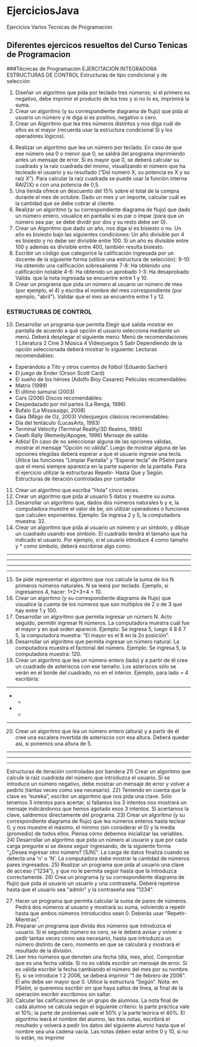 # EjerciciosJava
Ejercicios Varios Tecnicas de Programacion
## Diferentes ejercicos resueltos del Curso Tenicas de Programacion
###Técnicas de Programación
EJERCITACION INTEGRADORA ESTRUCTURAS DE CONTROL 
Estructuras de tipo condicional y de selección 
1.  Diseñar un algoritmo que pida por teclado tres números; si el primero es negativo, debe imprimir el producto de los tres y si no lo es, imprimirá la suma. 
2. Crear un algoritmo (y su correspondiente diagrama de flujo) que pida al usuario un número y le diga si es positivo, negativo o cero. 
3. Crear un Algoritmo que lea tres números distintos y nos diga cuál de ellos es el mayor (recuerda usar la estructura condicional Si y los operadores lógicos). 
4) Realizar un algoritmo que lea un número por teclado. En caso de que ese número sea 0 o menor que 0, se saldrá del programa imprimiendo antes un mensaje de error. Si es mayor que 0, se deberá calcular su cuadrado y la raíz cuadrada del mismo, visualizando el número que ha tecleado el usuario y su resultado (“Del número X, su potencia es X y su raíz X”). Para calcular la raíz cuadrada se puede usar la función interna RAIZ(X) o con una potencia de 0,5. 
5) Una tienda ofrece un descuento del 15% sobre el total de la compra durante el mes de octubre. Dado un mes y un importe, calcular cuál es la cantidad que se debe cobrar al cliente. 
6) Realizar un algoritmo (y su correspondiente diagrama de flujo) que dado un número entero, visualice en pantalla si es par o impar (para que un número sea par, se debe dividir por dos y su resto debe ser 0). 
7) Crear un Algoritmo que dado un año, nos diga si es bisiesto o no. Un año es bisiesto bajo las siguientes condiciones: Un año divisible por 4 es bisiesto y no debe ser divisible entre 100. Si un año es divisible entre 100 y además es divisible entre 400, también resulta bisiesto. 
8) Escribir un código que categorice la calificación ingresada por un docente 
de la siguiente forma (utilice una estructura de selección): 
9-10: Ha obtenido una calificación sobresaliente 
7-8: Ha obtenido una calificación notable 
4-6: Ha obtenido un aprobado 
1-3: Ha desaprobado 
Valida. que la nota ingresada se encuentre entre 1 y 10. 
9) Crear un programa que pida un número al usuario un número de mes (por ejemplo, el 4) y escriba el nombre del mes correspondiente (por ejemplo, "abril"). Validar que el mes se encuentre entre 1 y 12. 

### ESTRUCTURAS DE CONTROL 
10. Desarrollar un programa que permita 
Elegir qué salida mostrar en pantalla de acuerdo a qué opción el usuario selecciona mediante un menú. Deberá desplegar el siguiente menú: 
Menú de recomendaciones 
1 Literatura 
2 Cine 
3 Música 
4 Videojuegos 
5 Salir 
Dependiendo de la opción seleccionada deberá mostrar lo siguiente: 
Lecturas recomendables: 
+ Esperándolo a Tito y otros cuentos de fútbol (Eduardo Sacheri) 
+ El juego de Ender (Orson Scott Card) 
+ El sueño de los héroes (Adolfo Bioy Casares) 
Películas recomendables: 
+ Matrix (1999) 
+ El último samurai (2003) 
+ Cars (2006) 
Discos recomendables: 
+ Despedazado por mil partes (La Renga, 1996) 
+ Bufalo (La Mississippi, 2008) 
+ Gaia (Mägo de Oz, 2003) 
Videojuegos clásicos recomendables: 
+ Día del tentáculo (LucasArts, 1993) 
+ Terminal Velocity (Terminal Reality/3D Realms, 1995) 
+ Death Rally (Remedy/Apogee, 1996) 
Mensaje de salida: 
+ Adiós! 
En caso de no seleccionar alguna de las opciones válidas, mostrar el mensaje “Opción no válida”. Luego de mostrar alguna de las opciones
elegidas deberá esperar a que el usuario ingrese una tecla. Utilice las funciones “Limpiar Pantalla” y “Esperar tecla” de PSeInt para que el menú siempre aparezca en la parte superior de la pantalla. Para el ejercicio utilizar la estructuras Repetir- Hasta Que y Según. 
Estructuras de iteración controladas por contador 
11) Crear un algoritmo que escriba "Hola" cinco veces. 
12) Crear un algoritmo que pida al usuario 5 datos y muestre su suma. 
13) Desarrollar un algoritmo que, dados dos números naturales b y e, la computadora muestre el valor de be, sin utilizar operadores o funciones que calculen exponentes. Ejemplo: Se ingresa 2 y 5, la computadora muestra: 32. 
14) Crear un algoritmo que pida al usuario un número y un símbolo, y dibuje un cuadrado usando ese símbolo. El cuadrado tendrá el tamaño que ha indicado el usuario. Por ejemplo, si el usuario introduce 4 como tamaño y * como símbolo, deberá escribirse algo como: 
**** 
**** 
**** 
**** 
15) Se pide representar el algoritmo que nos calcule la suma de los N primeros números naturales. N se leerá por teclado. Ejemplo, si ingresamos 4, hacer: 1+2+3+4 = 10. 
16) Crear un algoritmo (y su correspondiente diagrama de flujo) que visualice la cuenta de los números que son múltiplos de 2 o de 3 que hay entre 1 y 100. 
17) Desarrollar un algoritmo que permita ingresar un número N. Acto seguido, permitir ingresar N números. La computadora muestra cuál fue el mayor y en qué orden apareció. Ejemplo: Se ingresa 5, luego 4 8 6 7 5, la computadora muestra: "El mayor es el 8 en la 2o posición". 
18) Desarrollar un algoritmo que permita ingresar un número natural. La computadora muestra el factorial del número. Ejemplo: Se ingresa 5, la computadora muestra: 120. 
19) Crear un algoritmo que lea un número entero (lado) y a partir de él cree un cuadrado de asteriscos con ese tamaño. Los asteriscos sólo se verán en el borde del cuadrado, no en el interior. Ejemplo, para lado = 4 escribiría: 
**** 
* * 
* * 
**** 
20) Crear un algoritmo que lea un número entero (altura) y a partir de él cree una escalera invertida de asteriscos con esa altura. Deberá quedar así, si ponemos una altura de 5. 
***** 
**** 
*** ** * 
Estructuras de iteración controladas por bandera 
21) Crear un algoritmo que calcule la raíz cuadrada del número que introduzca el usuario. Si se introduce un número negativo, debe mostrar un mensaje de error y volver a pedirlo (tantas veces como sea necesario). 
22) Teniendo en cuenta que la clave es “eureka”, escribir un algoritmo que nos pida una clave. Solo tenemos 3 intentos para acertar, si fallamos los 3 intentos nos mostrará un mensaje indicándonos que hemos agotado esos 3 intentos. Si acertamos la clave, saldremos directamente del programa. 
23) Crear un algoritmo (y su correspondiente diagrama de flujo) que lea números enteros hasta teclear 0, y nos muestre el máximo, el mínimo (sin considerar el 0) y la media (promedio) de todos ellos. Piensa cómo debemos inicializar las variables. 
24) Desarrollar un algoritmo que pida un número al usuario y que por cada carga pregunte si se desea seguir ingresando, de la siguiente forma "¿Desea ingresar otro número? [S/N]". La carga de datos finaliza cuando se detecta una 'n' o 'N'. La computadora debe mostrar la cantidad de números pares ingresados. 
25) Realizar un programa que pida al usuario una clave de acceso (“1234”), y 
que no le permita seguir hasta que la introduzca correctamente. 
26) Crea un programa (y su correspondiente diagrama de flujo) que pida al usuario un usuario y una contraseña. Deberá repetirse hasta que el usuario sea "admin" y la contraseña sea "1234". 
 
27) Hacer un programa que permita 
calcular la suma de pares de números. Pedirá dos números al usuario y mostrará su suma, volviendo a repetir hasta que ambos números introducidos sean 0. Deberás usar “Repetir-Mientras”. 
28) Preparar un programa que divida dos números que introduzca el usuario. Si el segundo número es cero, se le deberá avisar y volver a pedir tantas veces como sea necesario, hasta que introduzca un número distinto de cero, momento en que se calculará y mostrará el resultado de la división. 
29) Leer tres números que denoten una fecha (día, mes, año). Comprobar que es una fecha válida. Si no es válida escribir un mensaje de error. Si es válida escribir la fecha cambiando el número del mes por su nombre. Ej. si se introduce 1 2 2006, se deberá imprimir “1 de febrero de 2006”. El año debe ser mayor que 0. Utilice la estructura “Según”. Nota: en PSeInt, si queremos escribir sin que haya saltos de línea, al final de la operación escribir escribimos sin saltar. 
30) Calcular las calificaciones de un grupo de alumnos. La nota final de cada alumno se calcula según el siguiente criterio: la parte práctica vale el 10%; la parte de problemas vale el 50% y la parte teórica el 40%. El algoritmo leerá el nombre del alumno, las tres notas, escribirá el resultado y volverá a pedir los datos del siguiente alumno hasta que el nombre sea una cadena vacía. Las notas deben estar entre 0 y 10, si no lo están, no imprimir 

